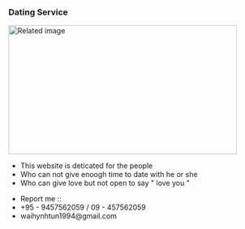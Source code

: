 <h3>Dating Service</h3>
<img class="irc_mi" src="https://ak9.picdn.net/shutterstock/videos/19301719/thumb/1.jpg" onload="typeof google==='object'&amp;&amp;google.aft&amp;&amp;google.aft(this)" width="450" height="254" style="" data-iml="1565332616645" alt="Related image">
<ul>
    <li>This website is deticated for the people </li>
    <li> Who can not give enoogh time to date with he or she </li>
    <li>Who can give love but not open to say " love you " </li>
 </ul>
 <ul>
    <li>Report me ::</li>
    <li> +95 - 9457562059 / 09 - 457562059 </li>
    <li> waihynhtun1994@gmail.com</li>
  </ul>
    
  
